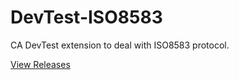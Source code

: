# DevTest-ISO8583
CA DevTest extension to deal with ISO8583 protocol.

<a href="https://github.com/adelbs/DevTest-ISO8583/releases">View Releases</a>
